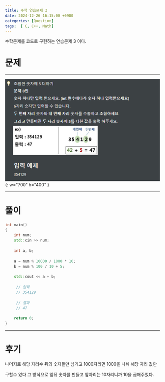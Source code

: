```yaml
---
title: 수학 연습문제 3
date: 2024-12-26 16:15:00 +0900
categories: [Question]  
tags:  [ C, C++, Math]
---
```


수학문제를 코드로 구현하는 연습문제 3 이다.


# 문제   
---------------------------------------

![Desktop View](/assets/img/Array83.png){: w="700" h="400" }

---------------------------------------

# 풀이

```c++
int main()
{
    int num;
    std::cin >> num;
    
    int a, b;
    
    a = num % 10000 / 1000 * 10;
    b = num % 100 / 10 + 5;
    
    std::cout << a + b;
    
     // 입력
     // 354129
    
     // 결과
     // 47
    
    return 0;
}
```
---------------------------------------

# 후기

나머지로 해당 자리수 뒤의 숫자들만 남기고 1000자리면 1000을 나눠 해당 자리 값만

구할수 있다 그 방식으로 앞뒤 숫자를 만들고 앞자리는 10자리니까 10을 곱해주었다.

